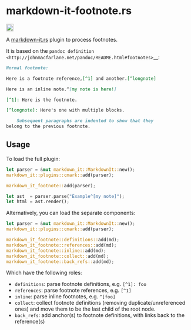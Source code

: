 # markdown-it-footnote.rs

[<img alt="crates.io" src="https://img.shields.io/crates/v/markdown-it-footnote.svg?style=for-the-badge&color=fc8d62&logo=rust" height="20">](https://crates.io/crates/markdown-it-footnote)

A [markdown-it.rs](https://crates.io/crates/markdown-it) plugin to process footnotes.

It is based on the
`pandoc definition <http://johnmacfarlane.net/pandoc/README.html#footnotes>`__:

```md
Normal footnote:

Here is a footnote reference,[^1] and another.[^longnote]

Here is an inline note.^[my note is here!]

[^1]: Here is the footnote.

[^longnote]: Here's one with multiple blocks.

    Subsequent paragraphs are indented to show that they
belong to the previous footnote.
```

## Usage

To load the full plugin:

```rust
let parser = &mut markdown_it::MarkdownIt::new();
markdown_it::plugins::cmark::add(parser);

markdown_it_footnote::add(parser);

let ast  = parser.parse("Example^[my note]");
let html = ast.render();
```

Alternatively, you can load the separate components:

```rust
let parser = &mut markdown_it::MarkdownIt::new();
markdown_it::plugins::cmark::add(parser);

markdown_it_footnote::definitions::add(md);
markdown_it_footnote::references::add(md);
markdown_it_footnote::inline::add(md);
markdown_it_footnote::collect::add(md);
markdown_it_footnote::back_refs::add(md);
```

Which have the following roles:

- `definitions`: parse footnote definitions, e.g. `[^1]: foo`
- `references`: parse footnote references, e.g. `[^1]`
- `inline`: parse inline footnotes, e.g. `^[foo]`
- `collect`: collect footnote definitions (removing duplicate/unreferenced ones) and move them to be the last child of the root node.
- `back_refs`: add anchor(s) to footnote definitions, with links back to the reference(s)
